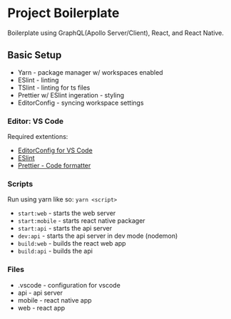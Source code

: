 # Project Boilerplate

Boilerplate using GraphQL(Apollo Server/Client), React, and React Native.

## Basic Setup

- Yarn - package manager w/ workspaces enabled
- ESlint - linting
- TSlint - linting for ts files
- Prettier w/ ESlint ingeration - styling
- EditorConfig - syncing workspace settings

### Editor: VS Code

Required extentions:

- [EditorConfig for VS Code](https://marketplace.visualstudio.com/items?itemName=EditorConfig.EditorConfi)
- [ESlint](https://marketplace.visualstudio.com/items?itemName=dbaeumer.vscode-eslint)
- [Prettier - Code formatter](https://marketplace.visualstudio.com/items?itemName=esbenp.prettier-vscode)

### Scripts

Run using yarn like so: `yarn <script>`

- `start:web` - starts the web server
- `start:mobile` - starts react native packager
- `start:api` - starts the api server
- `dev:api` - starts the api server in dev mode (nodemon)
- `build:web` - builds the react web app
- `build:api` - builds the api

### Files

- .vscode - configuration for vscode
- api - api server
- mobile - react native app
- web - react app
